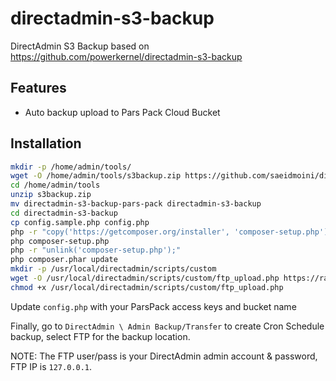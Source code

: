 # directadmin-s3-backup

DirectAdmin S3 Backup based on https://github.com/powerkernel/directadmin-s3-backup

## Features

- Auto backup upload to Pars Pack Cloud Bucket

## Installation

```bash
mkdir -p /home/admin/tools/
wget -O /home/admin/tools/s3backup.zip https://github.com/saeidmoini/directadmin-s3-backup/archive/pars-pack.zip
cd /home/admin/tools
unzip s3backup.zip
mv directadmin-s3-backup-pars-pack directadmin-s3-backup
cd directadmin-s3-backup
cp config.sample.php config.php
php -r "copy('https://getcomposer.org/installer', 'composer-setup.php');"
php composer-setup.php
php -r "unlink('composer-setup.php');"
php composer.phar update
mkdir -p /usr/local/directadmin/scripts/custom
wget -O /usr/local/directadmin/scripts/custom/ftp_upload.php https://raw.githubusercontent.com/powerkernel/directadmin-s3-backup/master/upload-script.sh
chmod +x /usr/local/directadmin/scripts/custom/ftp_upload.php
```

Update `config.php` with your ParsPack access keys and bucket name

Finally, go to `DirectAdmin \ Admin Backup/Transfer` to create Cron Schedule backup, select FTP for the backup location.

NOTE: The FTP user/pass is your DirectAdmin admin account & password, FTP IP is `127.0.0.1`.
